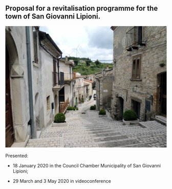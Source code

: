 ## Proposal for a revitalisation programme for the town of San Giovanni Lipioni.

![Image of SGL](/masonry/1/m-c.jpg)

Presented:

- 18 January 2020 in the Council Chamber Municipality of San Giovanni Lipioni;

- 29 March and 3 May 2020 in videoconference

